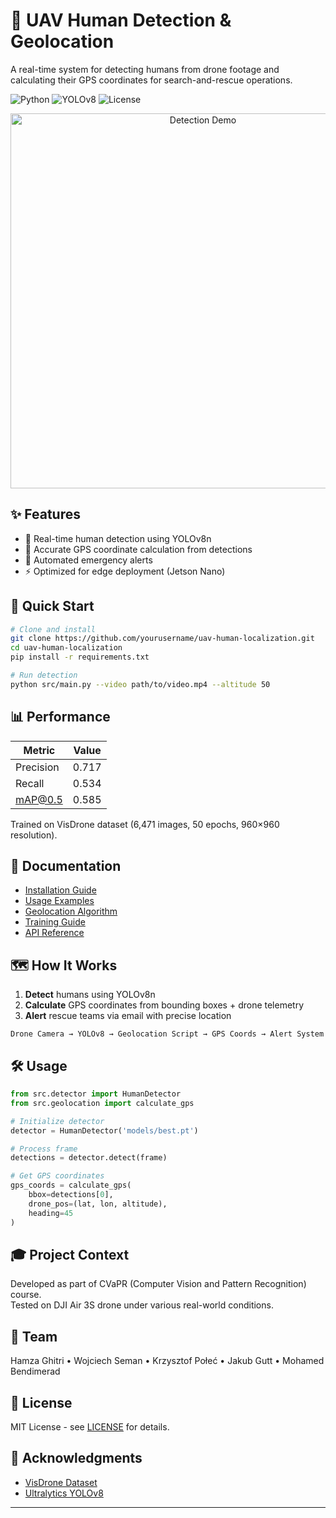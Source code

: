 # 🚁 UAV Human Detection & Geolocation

A real-time system for detecting humans from drone footage and calculating their GPS coordinates for search-and-rescue operations.

![Python](https://img.shields.io/badge/Python-3.8+-blue.svg)
![YOLOv8](https://img.shields.io/badge/YOLOv8-Ultralytics-00FFFF.svg)
![License](https://img.shields.io/badge/license-MIT-green.svg)

<p align="center">
  <img src="assets/demo.gif" alt="Detection Demo" width="600"/>
</p>

## ✨ Features

- 🎯 Real-time human detection using YOLOv8n
- 📍 Accurate GPS coordinate calculation from detections
- 📧 Automated emergency alerts
- ⚡ Optimized for edge deployment (Jetson Nano)

## 🚀 Quick Start

```bash
# Clone and install
git clone https://github.com/yourusername/uav-human-localization.git
cd uav-human-localization
pip install -r requirements.txt

# Run detection
python src/main.py --video path/to/video.mp4 --altitude 50
```

## 📊 Performance

| Metric | Value |
|--------|-------|
| Precision | 0.717 |
| Recall | 0.534 |
| mAP@0.5 | 0.585 |

Trained on VisDrone dataset (6,471 images, 50 epochs, 960×960 resolution).

## 📖 Documentation

- [Installation Guide](docs/INSTALLATION.md)
- [Usage Examples](docs/USAGE.md)
- [Geolocation Algorithm](docs/GEOLOCATION.md)
- [Training Guide](docs/TRAINING.md)
- [API Reference](docs/API.md)

## 🗺️ How It Works

1. **Detect** humans using YOLOv8n
2. **Calculate** GPS coordinates from bounding boxes + drone telemetry
3. **Alert** rescue teams via email with precise location

```
Drone Camera → YOLOv8 → Geolocation Script → GPS Coords → Alert System
```

## 🛠️ Usage

```python
from src.detector import HumanDetector
from src.geolocation import calculate_gps

# Initialize detector
detector = HumanDetector('models/best.pt')

# Process frame
detections = detector.detect(frame)

# Get GPS coordinates
gps_coords = calculate_gps(
    bbox=detections[0],
    drone_pos=(lat, lon, altitude),
    heading=45
)
```

## 🎓 Project Context

Developed as part of CVaPR (Computer Vision and Pattern Recognition) course.  
Tested on DJI Air 3S drone under various real-world conditions.

## 👥 Team

Hamza Ghitri • Wojciech Seman • Krzysztof Połeć • Jakub Gutt • Mohamed Bendimerad

## 📄 License

MIT License - see [LICENSE](LICENSE) for details.

## 🙏 Acknowledgments

- [VisDrone Dataset](https://github.com/VisDrone/VisDrone-Dataset)
- [Ultralytics YOLOv8](https://github.com/ultralytics/ultralytics)

---
